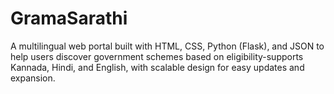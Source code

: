 # GramaSarathi
A multilingual web portal built with HTML, CSS, Python (Flask), and JSON to help users discover government schemes based on eligibility-supports Kannada, Hindi, and English, with scalable design for easy updates and expansion.
